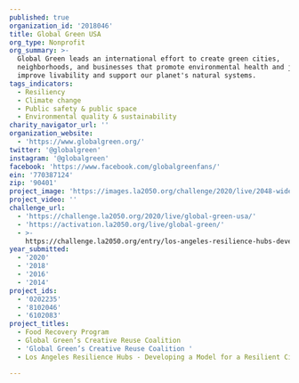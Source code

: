 ```yaml
---
published: true
organization_id: '2018046'
title: Global Green USA
org_type: Nonprofit
org_summary: >-
  Global Green leads an international effort to create green cities,
  neighborhoods, and businesses that promote environmental health and justice,
  improve livability and support our planet's natural systems. 
tags_indicators:
  - Resiliency
  - Climate change
  - Public safety & public space
  - Environmental quality & sustainability
charity_navigator_url: ''
organization_website:
  - 'https://www.globalgreen.org/'
twitter: '@globalgreen'
instagram: '@globalgreen'
facebook: 'https://www.facebook.com/globalgreenfans/'
ein: '770387124'
zip: '90401'
project_image: 'https://images.la2050.org/challenge/2020/live/2048-wide/global-green-usa.jpg'
project_video: ''
challenge_url:
  - 'https://challenge.la2050.org/2020/live/global-green-usa/'
  - 'https://activation.la2050.org/live/global-green/'
  - >-
    https://challenge.la2050.org/entry/los-angeles-resilience-hubs-developing-a-model-for-a-resilient-city
year_submitted:
  - '2020'
  - '2018'
  - '2016'
  - '2014'
project_ids:
  - '0202235'
  - '8102046'
  - '6102083'
project_titles:
  - Food Recovery Program
  - Global Green’s Creative Reuse Coalition
  - 'Global Green’s Creative Reuse Coalition '
  - Los Angeles Resilience Hubs - Developing a Model for a Resilient City

---
```


